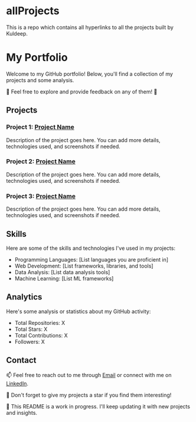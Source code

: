 # allProjects
This is a repo which contains all hyperlinks to all the projects built by Kuldeep.

# My Portfolio

Welcome to my GitHub portfolio! Below, you'll find a collection of my projects and some analysis. 

🚀 Feel free to explore and provide feedback on any of them! 🚀

## Projects

### Project 1: [Project Name](link-to-project)
Description of the project goes here. You can add more details, technologies used, and screenshots if needed.

### Project 2: [Project Name](link-to-project)
Description of the project goes here. You can add more details, technologies used, and screenshots if needed.

### Project 3: [Project Name](link-to-project)
Description of the project goes here. You can add more details, technologies used, and screenshots if needed.

## Skills

Here are some of the skills and technologies I've used in my projects:

- Programming Languages: [List languages you are proficient in]
- Web Development: [List frameworks, libraries, and tools]
- Data Analysis: [List data analysis tools]
- Machine Learning: [List ML frameworks]

## Analytics

Here's some analysis or statistics about my GitHub activity:

- Total Repositories: X
- Total Stars: X
- Total Contributions: X
- Followers: X

## Contact

📫 Feel free to reach out to me through [Email](mailto:youremail@example.com) or connect with me on [LinkedIn](https://www.linkedin.com/in/yourusername/).

🌟 Don't forget to give my projects a star if you find them interesting!

🚧 This README is a work in progress. I'll keep updating it with new projects and insights.



